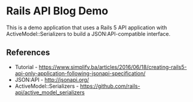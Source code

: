 # Rails API Blog Demo

This is a demo application that uses a Rails 5 API application with
ActiveModel::Serializers to build a JSON:API-compatible interface.

## References

* Tutorial - https://www.simplify.ba/articles/2016/06/18/creating-rails5-api-only-application-following-jsonapi-specification/
* JSON:API - http://jsonapi.org/
* ActiveModel::Serializers - https://github.com/rails-api/active_model_serializers
